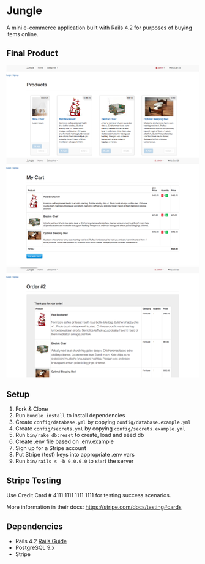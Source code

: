 # Jungle

A mini e-commerce application built with Rails 4.2 for purposes of buying items online.

## Final Product

!["Screenshot of Home Page"](https://github.com/njlatcham/jungle-rails/blob/master/lib/assets/Screen%20Shot%202018-08-20%20at%209.30.35%20AM.png)
!["Screenshot of Cart"](https://github.com/njlatcham/jungle-rails/blob/master/lib/assets/Screen%20Shot%202018-08-20%20at%209.30.58%20AM.png)
!["Screenshot of Order"](https://github.com/njlatcham/jungle-rails/blob/master/lib/assets/Screen%20Shot%202018-08-20%20at%209.31.32%20AM.png)

## Setup

1. Fork & Clone
2. Run `bundle install` to install dependencies
3. Create `config/database.yml` by copying `config/database.example.yml`
4. Create `config/secrets.yml` by copying `config/secrets.example.yml`
5. Run `bin/rake db:reset` to create, load and seed db
6. Create .env file based on .env.example
7. Sign up for a Stripe account
8. Put Stripe (test) keys into appropriate .env vars
9. Run `bin/rails s -b 0.0.0.0` to start the server

## Stripe Testing

Use Credit Card # 4111 1111 1111 1111 for testing success scenarios.

More information in their docs: <https://stripe.com/docs/testing#cards>

## Dependencies

* Rails 4.2 [Rails Guide](http://guides.rubyonrails.org/v4.2/)
* PostgreSQL 9.x
* Stripe
